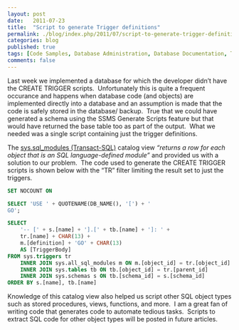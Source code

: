 ```yaml
---
layout: post
date:   2011-07-23
title:  "Script to generate Trigger definitions"
permalink: ./blog/index.php/2011/07/script-to-generate-trigger-definitions/
categories: blog
published: true
tags: [Code Samples, Database Administration, Database Documentation, T-SQL Programming, Database Migration, Development, SQL Server 2005, SQL Server 2008, SQL Server 2008 R2, Upgrade]
comments: false
---
```

Last week we implemented a database for which the developer didn’t have the CREATE TRIGGER scripts.  Unfortunately this is quite a frequent occurance and happens when database code (and objects) are implemented directly into a database and an assumption is made that the code is safely stored in the database/ backup.  True that we could have generated a schema using the SSMS Generate Scripts feature but that would have returned the base table too as part of the output.  What we needed was a single script containing just the trigger definitions.

The [sys.sql_modules (Transact-SQL)](http://msdn.microsoft.com/en-us/library/ms175081.aspx) catalog view _“returns a row for each object that is an SQL language-defined module”_ and provided us with a solution to our problem.  The code used to generate the CREATE TRIGGER scripts is shown below with the “TR” filter limiting the result set to just the triggers.

``` sql
SET NOCOUNT ON

SELECT 'USE ' + QUOTENAME(DB_NAME(), '[') + '
GO';

SELECT
    '-- [' + s.[name] + '].[' + tb.[name] + ']: ' +
    tr.[name] + CHAR(13) +
    m.[definition] + 'GO' + CHAR(13)
    AS [TriggerBody]
FROM sys.triggers tr
    INNER JOIN sys.all_sql_modules m ON m.[object_id] = tr.[object_id]
    INNER JOIN sys.tables tb ON tb.[object_id] = tr.[parent_id]
    INNER JOIN sys.schemas s ON tb.[schema_id] = s.[schema_id]
ORDER BY s.[name], tb.[name]
```

Knowledge of this catalog view also helped us script other SQL object types such as stored procedures, views, functions, and more.  I am a great fan of writing code that generates code to automate tedious tasks.  Scripts to extract SQL code for other object types will be posted in future articles.
